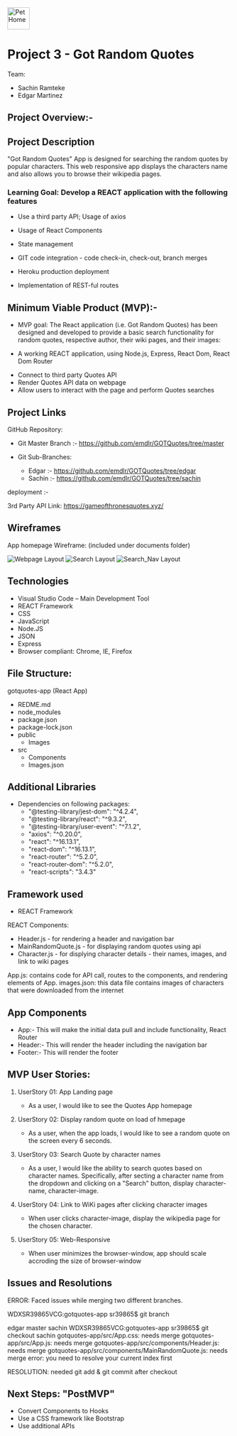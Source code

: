 <img src="https://github.com/emdlr/GOTQuotes/blob/master/public/titleicon.png" alt="PetHome" width="50" height="50" />

# Project 3 - Got Random Quotes

Team:

- Sachin Ramteke
- Edgar Martinez

<!-- ![designerApp GIF](public/images/homepage.gif) -->

## Project Overview:-

## Project Description

"Got Random Quotes" App is designed for searching the random quotes by popular characters.
This web responsive app displays the characters name and also allows you to browse their wikipedia pages.

### Learning Goal: Develop a REACT application with the following features

- Use a third party API; Usage of axios
- Usage of React Components
- State management
- GIT code integration - code check-in, check-out, branch merges

- Heroku production deployment
- Implementation of REST-ful routes

## Minimum Viable Product (MVP):-

- MVP goal: The React application (i.e. Got Random Quotes) has been designed and developed to provide a basic search functionality for random quotes, respective author, their wiki pages, and their images:

- A working REACT application, using Node.js, Express, React Dom, React Dom Router

* Connect to third party Quotes API
* Render Quotes API data on webpage
* Allow users to interact with the page and perform Quotes searches

## Project Links

GitHub Repository:
- Git Master Branch :- https://github.com/emdlr/GOTQuotes/tree/master

- Git Sub-Branches:

  - Edgar :- https://github.com/emdlr/GOTQuotes/tree/edgar
  - Sachin :- https://github.com/emdlr/GOTQuotes/tree/sachin

deployment :-

3rd Party API Link: https://gameofthronesquotes.xyz/

## Wireframes

App homepage Wireframe: (included under documents folder)

![Webpage Layout](documents/homepage_wireframe.jpg)
![Search Layout](documents/search_wireframe.jpg)
![Search_Nav Layout](documents/search_wireframe1.jpg)

## Technologies

- Visual Studio Code – Main Development Tool
- REACT Framework
- CSS
- JavaScript
- Node.JS
- JSON
- Express
- Browser compliant: Chrome, IE, Firefox

## File Structure:

gotquotes-app (React App)

- REDME.md
- node_modules
- package.json
- package-lock.json
- public
  - Images
- src
  - Components
  - Images.json

## Additional Libraries

- Dependencies on following packages:
  - "@testing-library/jest-dom": "^4.2.4",
  - "@testing-library/react": "^9.3.2",
  - "@testing-library/user-event": "^7.1.2",
  - "axios": "^0.20.0",
  - "react": "^16.13.1",
  - "react-dom": "^16.13.1",
  - "react-router": "^5.2.0",
  - "react-router-dom": "^5.2.0",
  - "react-scripts": "3.4.3"

## Framework used

- REACT Framework

REACT Components:

- Header.js - for rendering a header and navigation bar
- MainRandomQuote.js - for displaying random quotes using api
- Character.js - for displying character details - their names, images, and link to wiki pages

App.js: contains code for API call, routes to the components, and rendering elements of App.
images.json: this data file contains images of characters that were downloaded from the internet

## App Components

- App:- This will make the initial data pull and include functionality, React Router
- Header:- This will render the header including the navigation bar
- Footer:- This will render the footer

## MVP User Stories:

1.  UserStory 01: App Landing page

    - As a user, I would like to see the Quotes App homepage

2.  UserStory 02: Display random quote on load of hmepage

    - As a user, when the app loads, I would like to see a random quote on the screen every 6 seconds.

3.  UserStory 03: Search Quote by character names

    - As a user, I would like the ability to search quotes based on character names. Specifically, after secting a character name from the dropdown and clicking on a "Search" button, display character-name, character-image.

4.  UserStory 04: Link to WiKi pages after clicking character images

    - When user clicks character-image, display the wikipedia page for the chosen character.

5.  UserStory 05: Web-Responsive

    - When user minimizes the browser-window, app should scale accroding the size of browser-window

## Issues and Resolutions

ERROR:
Faced issues while merging two different branches.

WDXSR39865VCG:gotquotes-app sr39865\$ git branch

edgar
master
sachin
WDXSR39865VCG:gotquotes-app sr39865\$ git checkout sachin
gotquotes-app/src/App.css: needs merge
gotquotes-app/src/App.js: needs merge
gotquotes-app/src/components/Header.js: needs merge
gotquotes-app/src/components/MainRandomQuote.js: needs merge
error: you need to resolve your current index first

RESOLUTION: needed git add & git commit after checkout

## Next Steps: "PostMVP"

- Convert Components to Hooks
- Use a CSS framework like Bootstrap
- Use additional APIs
